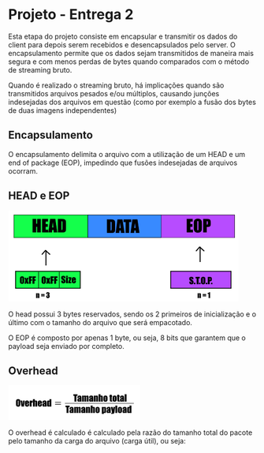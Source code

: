 # Projeto - Entrega 2

Esta etapa do projeto consiste em encapsular e transmitir os dados do client para depois serem recebidos e desencapsulados pelo server. O encapsulamento permite que os dados sejam transmitidos de maneira mais segura e com menos perdas de bytes quando comparados com o método de streaming bruto. 

Quando é realizado o streaming bruto, há implicações quando são transmitidos arquivos pesados e/ou múltiplos, causando junções indesejadas dos arquivos em questão (como por exemplo a fusão dos bytes de duas imagens independentes)

## Encapsulamento

O encapsulamento delimita o arquivo com a utilização de um HEAD e um end of package (EOP), impedindo que fusões indesejadas de arquivos ocorram.

## HEAD e EOP

![HEAD e EOP](doc/headeop.png)

O head possui 3 bytes reservados, sendo os 2 primeiros de inicialização e o último com o tamanho do arquivo que será empacotado.

O EOP é composto por apenas 1 byte, ou seja, 8 bits que garantem que o payload seja enviado por completo.

## Overhead

![Overhead](doc/overhead.png)
 
O overhead é calculado é calculado pela razão do tamanho total do pacote pelo tamanho da carga do arquivo (carga útil), ou seja:



